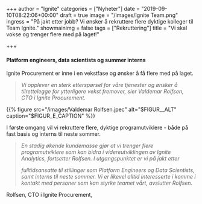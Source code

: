 +++
author = "Ignite"
categories = ["Nyheter"]
date = "2019-09-10T08:22:06+00:00"
draft = true
image = "/images/Ignite Team.png"
ingress = "På jakt etter jobb? Vi ønsker å rekruttere flere dyktige kolleger til Team Ignite."
showmainimg = false
tags = ["Rekruttering"]
title = "Vi skal vokse og trenger flere med på laget!"

+++
#### **Platform engineers, data scientists og summer interns**

Ignite Procurement er inne i en vekstfase og ønsker å få flere med på laget. 

> _Vi opplever en sterk etterspørsel for våre tjenester og ønsker å tilrettelegge for ytterligere vekst fremover, sier Valdemar Rolfsen, CTO i Ignite Procurement._ 

{{% figure src="/images/Valdemar Rolfsen.jpec" alt="$FIGUR__ALT"
caption="$FIGUR_E_CAPTION"
%}}

I første omgang vil vi rekruttere flere, dyktige programutviklere - både på fast basis og interns til neste sommer.

> _En stadig økende kundemasse gjør at vi trenger flere programutviklere som kan bidra i videreutviklingen av Ignite Analytics, fortsetter Rolfsen. I utgangspunktet er vi på jakt etter_ 
>
> _fulltidsansatte til stillinger som Platform Engineers og Data Scientists, samt interns til neste sommer. Vi er likevel alltid interesserte i komme i kontakt med personer som kan styrke teamet vårt, avslutter Rolfsen._

Rolfsen, CTO i Ignite Procurement,